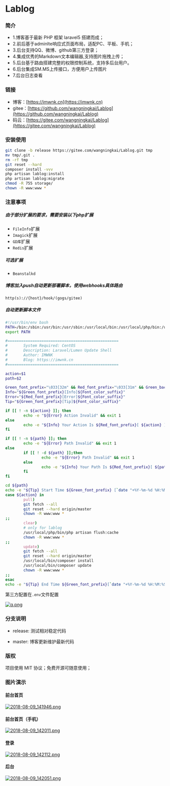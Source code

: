 Lablog
============================

### 简介
- 1.博客基于最新 PHP 框架 laravel5 搭建而成；
- 2.前后基于adminlte响应式页面布局，适配PC、平板、手机；
- 3.后台支持QQ、微博、github第三方登录；
- 4.集成优秀的Markdown文本编辑器,支持图片拖拽上传；
- 5.后台基于路由搭建完整的权限控制系统，支持多后台用户。
- 6.后台集成SM.MS上传接口，方便用户上传图片
- 7.后台日志查看

### 链接
- 博客：[https://imwnk.cn](https://imwnk.cn)
- gitee：[https://github.com/wangningkai/Lablog](https://github.com/wangningkai/Lablog)
- 码云：[https://gitee.com/wangningkai/Lablog](https://gitee.com/wangningkai/Lablog)

### 安装使用

```bash
git clone -b release https://gitee.com/wangningkai/Lablog.git tmp 
mv tmp/.git . 
rm -rf tmp 
git reset --hard 
composer install -vvv 
php artisan lablog:install
php artisan lablog:migrate 
chmod -R 755 storage/
chown -R www:www *
```

### 注意事项

##### 由于部分扩展的要求，需要安装以下php扩展

- `FileInfo`扩展
- `Imagick`扩展
- `GD库`扩展
- `Redis`扩展

##### 可选扩展

- `Beanstalkd`



##### 博客加入push自动更新部署脚本，使用webhooks具体路由

```
http(s)://{host}/hook/(gogs/gitee)
```

##### 自动更新脚本文件

```bash
#!/usr/bin/env bash
PATH=/bin:/sbin:/usr/bin:/usr/sbin:/usr/local/bin:/usr/local/php/bin:/usr/local/sbin:~/bin
export PATH

#=================================================
#       System Required: CentOS
#       Description: Laravel/Lumen Update Shell
#       Author: IMWNK
#       Blog: https://imwnk.cn
#=================================================

action=$1
path=$2

Green_font_prefix="\033[32m" && Red_font_prefix="\033[31m" && Green_background_prefix="\033[42;37m" && Red_background_prefix="\033[41;37m" && Font_color_suffix="\033[0m"
Info="${Green_font_prefix}[Info]${Font_color_suffix}"
Error="${Red_font_prefix}[Error]${Font_color_suffix}"
Tip="${Green_font_prefix}[Tip]${Font_color_suffix}"

if [[ ! -n ${action} ]]; then
        echo -e "${Error} Action Invalid" && exit 1
else
        echo -e "${Info} Your Action Is ${Red_font_prefix}[ ${action} ]${Font_color_suffix}"
fi

if [[ ! -n ${path} ]]; then
        echo -e "${Error} Path Invalid" && exit 1
else
        if [[ ! -d ${path} ]];then
                echo -e "${Error} Path Invalid" && exit 1
        else
                echo -e "${Info} Your Path Is ${Red_font_prefix}[ ${path} ]${Font_color_suffix}"
        fi
fi

cd ${path}
echo -e "${Tip} Start Time ${Green_font_prefix} [`date "+%Y-%m-%d %H:%M:%S"`] ${Font_color_suffix}"
case ${action} in
        pull)
        git fetch --all
        git reset --hard origin/master
        chown -R www:www *
;;
        clear)
        # only for lablog
        /usr/local/php/bin/php artisan flush:cache
        chown -R www:www *
;;
        update)
        git fetch --all
        git reset --hard origin/master
        /usr/local/bin/composer install
        /usr/local/bin/composer update
        chown -R www:www *
;;
esac
echo -e "${Tip} End Time ${Green_font_prefix}[`date "+%Y-%m-%d %H:%M:%S"`]${Font_color_suffix}"

```


第三方配置在`.env`文件配置

[![q.png](https://i.loli.net/2018/08/14/5b72e6d94df76.png)](https://i.loli.net/2018/08/14/5b72e6d94df76.png)

### 分支说明

- release: 测试相对稳定代码

- master: 博客更新维护最新代码

### 版权

项目使用 MIT 协议；免费开源可随意使用；

### 图片演示

#### 前台首页
[![2018-08-09_141946.png](https://i.loli.net/2018/08/09/5b6bdda70fc99.png)](https://i.loli.net/2018/08/09/5b6bdda70fc99.png)

#### 前台首页（手机）
[![2018-08-09_142011.png](https://i.loli.net/2018/08/09/5b6bdda65ce61.png)](https://i.loli.net/2018/08/09/5b6bdda65ce61.png)

#### 登录
[![2018-08-09_142112.png](https://i.loli.net/2018/08/09/5b6bdda5578f6.png)](https://i.loli.net/2018/08/09/5b6bdda5578f6.png)

#### 后台
[![2018-08-09_142051.png](https://i.loli.net/2018/08/09/5b6bdda684bc6.png)](https://i.loli.net/2018/08/09/5b6bdda684bc6.png)

